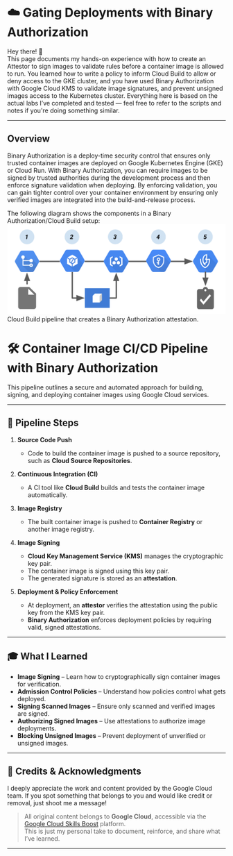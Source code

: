 # ☁️ Gating Deployments with Binary Authorization

Hey there! 👋  
This page documents my hands-on experience with how to create an Attestor to sign images to validate rules before a container image is allowed to run. You learned how to write a policy to inform Cloud Build to allow or deny access to the GKE cluster, and you have used Binary Authorization with Google Cloud KMS to validate image signatures, and prevent unsigned images access to the Kubernetes cluster. Everything here is based on the actual labs I’ve completed and tested — feel free to refer to the scripts and notes if you're doing something similar.

---

## Overview
Binary Authorization is a deploy-time security control that ensures only trusted container images are deployed on Google Kubernetes Engine (GKE) or Cloud Run. With Binary Authorization, you can require images to be signed by trusted authorities during the development process and then enforce signature validation when deploying. By enforcing validation, you can gain tighter control over your container environment by ensuring only verified images are integrated into the build-and-release process.

The following diagram shows the components in a Binary Authorization/Cloud Build setup:
![Cloud Build pipeline that creates a Binary Authorization attestation.](image.png)
Cloud Build pipeline that creates a Binary Authorization attestation.

# 🛠️ Container Image CI/CD Pipeline with Binary Authorization

This pipeline outlines a secure and automated approach for building, signing, and deploying container images using Google Cloud services.

---

## 🔁 Pipeline Steps

1. **Source Code Push**
   - Code to build the container image is pushed to a source repository, such as **Cloud Source Repositories**.

2. **Continuous Integration (CI)**
   - A CI tool like **Cloud Build** builds and tests the container image automatically.

3. **Image Registry**
   - The built container image is pushed to **Container Registry** or another image registry.

4. **Image Signing**
   - **Cloud Key Management Service (KMS)** manages the cryptographic key pair.
   - The container image is signed using this key pair.
   - The generated signature is stored as an **attestation**.

5. **Deployment & Policy Enforcement**
   - At deployment, an **attestor** verifies the attestation using the public key from the KMS key pair.
   - **Binary Authorization** enforces deployment policies by requiring valid, signed attestations.

---
## 🎓 What I Learned

- **Image Signing** – Learn how to cryptographically sign container images for verification.
- **Admission Control Policies** – Understand how policies control what gets deployed.
- **Signing Scanned Images** – Ensure only scanned and verified images are signed.
- **Authorizing Signed Images** – Use attestations to authorize image deployments.
- **Blocking Unsigned Images** – Prevent deployment of unverified or unsigned images.

---
## 🙏 Credits & Acknowledgments

I deeply appreciate the work and content provided by the Google Cloud team. If you spot something that belongs to you and would like credit or removal, just shoot me a message!

> All original content belongs to **Google Cloud**, accessible via the [Google Cloud Skills Boost](https://www.cloudskillsboost.google/) platform.  
> This is just my personal take to document, reinforce, and share what I’ve learned.

---